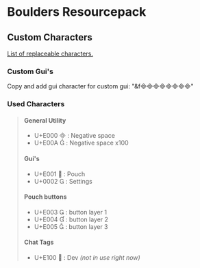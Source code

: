 # Boulders Resourcepack

## Custom Characters

[List of replaceable characters.](https://old.unicode-table.com/en/blocks/private-use-area/)

### Custom Gui's
Copy and add gui character for custom gui:
"&f"

### Used Characters
> #### General Utility
> - U+E000  : Negative space
> - U+E00A  : Negative space x100
> #### Gui's
> - U+E001  : Pouch
> - U+0002  : Settings
> #### Pouch buttons
> - U+E003  : button layer 1
> - U+E004  : button layer 2
> - U+E005  : button layer 3
> #### Chat Tags
> - U+E100  : Dev *(not in use right now)*